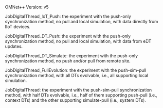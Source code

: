 OMNet++ Version: v5

JobDigitalThread_IoT_Push: the experiment with the push-only synchronization method, no pull and local simulation, with data directly from IIoT devices.

JobDigitalThread_DT_Push: the experiment with the push-only synchronization method, no pull and local simulation, with data from eDT updates.

JobDigitalThread_DT_Simulate: the experiment with the push-only synchronization method, no push and/or pull from remote site.

JobDigitalThread_FullEvolution: the experiment with the push-sim-pull synchronization method, with all DTs evolvable, i.e., all supporting local simulation.

JobDigitalThread: the experiment with the push-sim-pull synchronization method, with half DTs evolvable, i.e., half of them supporting push-pull (i.e., context DTs) and the other supporting simulate-pull (i.e., system DTs).